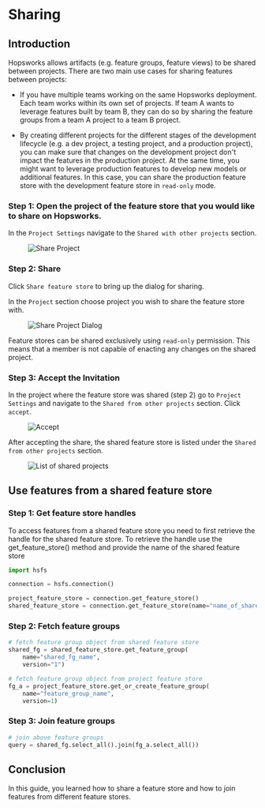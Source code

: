 # Sharing

## Introduction

Hopsworks allows artifacts (e.g. feature groups, feature views) to be shared between projects.
There are two main use cases for sharing features between projects:

- If you have multiple teams working on the same Hopsworks deployment. Each team works within its own set of projects. 
  If team A wants to leverage features built by team B, they can do so by sharing the feature groups from a team A project to a team B project.

- By creating different projects for the different stages of the development lifecycle (e.g. a dev project, a testing project, and a production project), 
  you can make sure that changes on the development project don't impact the features in the production project. At the same time, you might want to 
  leverage production features to develop new models or additional features. In this case, you can share the production feature store with the 
  development feature store in `read-only` mode.

### Step 1: Open the project of the feature store that you would like to share on Hopsworks.

In the `Project Settings` navigate to the `Shared with other projects` section.

<p align="center">
  <figure>
    <img src="../../../../assets/images/guides/project/share_with_other_projects.png" alt="Share Project">
  </figure>
</p>

### Step 2: Share

Click `Share feature store` to bring up the dialog for sharing.

In the `Project` section choose project you wish to share the feature store with.

<p align="center">
  <figure>
    <img src="../../../../assets/images/guides/project/share_dialog.png" alt="Share Project Dialog">
  </figure>
</p>

Feature stores can be shared exclusively using `read-only` permission. This means that a member is not capable of enacting any changes on the shared project.

### Step 3: Accept the Invitation

In the project where the feature store was shared (step 2) go to `Project Settings` and navigate to the `Shared from other projects` section.
Click `accept`.


<p align="center">
  <figure>
    <img src="../../../../assets/images/guides/project/accept.png" alt="Accept">
  </figure>
</p>

After accepting the share, the shared feature store is listed under the `Shared from other projects` section.

<p align="center">
  <figure>
    <img src="../../../../assets/images/guides/project/list_of_shared_projects.png" alt="List of shared projects">
  </figure>
</p>

## Use features from a shared feature store 

### Step 1: Get feature store handles 
To access features from a shared feature store you need to first retrieve the handle for the shared feature store. 
To retrieve the handle use the get_feature_store() method and provide the name of the shared feature store

```python
import hsfs

connection = hsfs.connection()

project_feature_store = connection.get_feature_store()
shared_feature_store = connection.get_feature_store(name="name_of_shared_feature_store")
```

### Step 2: Fetch feature groups

```python
# fetch feature group object from shared feature store
shared_fg = shared_feature_store.get_feature_group(
    name="shared_fg_name",
    version="1")

# fetch feature group object from project feature store
fg_a = project_feature_store.get_or_create_feature_group(
    name="feature_group_name",
    version=1)
```

### Step 3: Join feature groups

```python
# join above feature groups
query = shared_fg.select_all().join(fg_a.select_all())
```

## Conclusion

In this guide, you learned how to share a feature store and how to join features from different feature stores.
